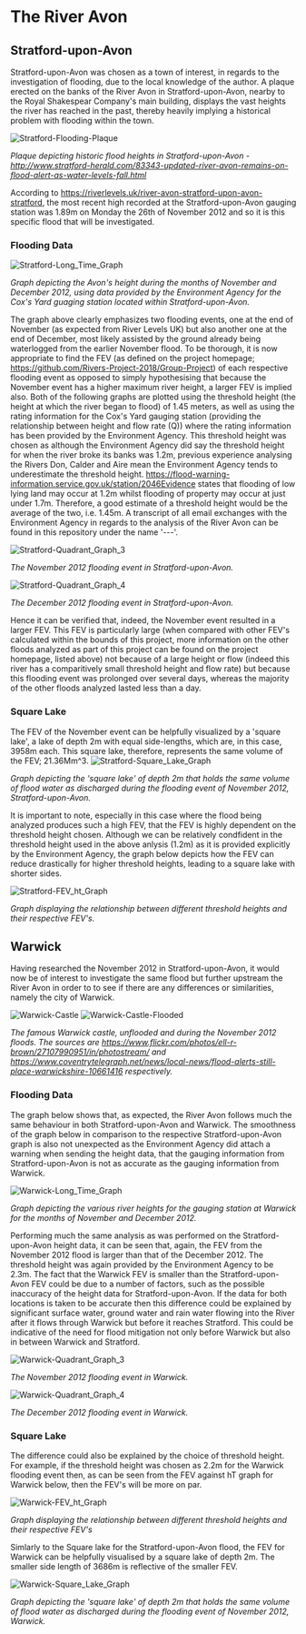 # The River Avon

## Stratford-upon-Avon

Stratford-upon-Avon was chosen as a town of interest, in regards to the investigation of flooding, due to the local knowledge of the author. A plaque erected on the banks of the River Avon in Stratford-upon-Avon, nearby to the Royal Shakespear Company's main building, displays the vast heights the river has reached in the past, thereby heavily implying a historical problem with flooding within the town.

![Stratford-Flooding-Plaque](Stratford-Flooding-Plaque.png)

*Plaque depicting historic flood heights in Stratford-upon-Avon - http://www.stratford-herald.com/83343-updated-river-avon-remains-on-flood-alert-as-water-levels-fall.html*

According to https://riverlevels.uk/river-avon-stratford-upon-avon-stratford, the most recent high recorded at the Stratford-upon-Avon gauging station was 1.89m on Monday the 26th of November 2012 and so it is this specific flood that will be investigated.

### Flooding Data

![Stratford-Long_Time_Graph](Stratford-Long_Time_Graph.png)

*Graph depicting the Avon's height during the months of November and December 2012, using data provided by the Environment Agency for the Cox's Yard guaging station located within Stratford-upon-Avon.*

The graph above clearly emphasizes two flooding events, one at the end of November (as expected from River Levels UK) but also another one at the end of December, most likely assisted by the ground already being waterlogged from the earlier November flood. To be thorough, it is now appropriate to find the FEV (as defined on the project homepage; https://github.com/Rivers-Project-2018/Group-Project) of each respective flooding event as opposed to simply hypothesising that because the November event has a higher maximum river height, a larger FEV is implied also. Both of the following graphs are plotted using the threshold height (the height at which the river began to flood) of 1.45 meters, as well as using the rating information for the Cox's Yard gauging station (providing the relationship between height and flow rate (Q)) where the rating information has been provided by the Environment Agency. This threshold height was chosen as although the Environment Agency did say the threshold height for when the river broke its banks was 1.2m, previous experience analysing the Rivers Don, Calder and Aire mean the Environment Agency tends to underestimate the threshold height. https://flood-warning-information.service.gov.uk/station/2046Evidence states that flooding of low lying land may occur at 1.2m whilst flooding of property may occur at just under 1.7m. Therefore, a good estimate of a threshold height would be the average of the two, i.e. 1.45m. A transcript of all email exchanges with the Environment Agency in regards to the analysis of the River Avon can be found in this repository under the name '---'.

![Stratford-Quadrant_Graph_3](Stratford-Quadrant_Graph_3.png)

*The November 2012 flooding event in Stratford-upon-Avon.*

![Stratford-Quadrant_Graph_4](Stratford-Quadrant_Graph_4.png)

*The December 2012 flooding event in Stratford-upon-Avon.*

Hence it can be verified that, indeed, the November event resulted in a larger FEV. This FEV is particularly large (when compared with other FEV's calculated within the bounds of this project, more information on the other floods analyzed as part of this project can be found on the project homepage, listed above) not because of a large height or flow (indeed this river has a comparitively small threshold height and flow rate) but because this flooding event was prolonged over several days, whereas the majority of the other floods analyzed lasted less than a day. 

### Square Lake

The FEV of the November event can be helpfully visualized by a 'square lake', a lake of depth 2m with equal side-lengths, which are, in this case, 3958m each. This square lake, therefore, represents the same volume of the FEV; 21.36Mm^3.
![Stratford-Square_Lake_Graph](Stratford-Square_Lake_Graph.png)

*Graph depicting the 'square lake' of depth 2m that holds the same volume of flood water as discharged during the flooding event of November 2012, Stratford-upon-Avon.*

It is important to note, especially in this case where the flood being analyzed produces such a high FEV, that the FEV is highly dependent on the threshold height chosen. Although we can be relatively condfident in the threshold height used in the above anlysis (1.2m) as it is provided explicitly by the Environment Agency, the graph below depicts how the FEV can reduce drastically for higher threshold heights, leading to a square lake with shorter sides.

![Stratford-FEV_ht_Graph](Stratford-FEV_ht_Graph.png)

*Graph displaying the relationship between different threshold heights and their respective FEV's.*

## Warwick

Having researched the November 2012 in Stratford-upon-Avon, it would now be of interest to investigate the same flood but further upstream the River Avon in order to to see if there are any differences or similarities, namely the city of Warwick.

![Warwick-Castle](Warwick-Castle.png) ![Warwick-Castle-Flooded](Warwick-Castle-Flooded.png)

*The famous Warwick castle, unflooded and during the November 2012 floods. The sources are https://www.flickr.com/photos/ell-r-brown/27107990951/in/photostream/ and https://www.coventrytelegraph.net/news/local-news/flood-alerts-still-place-warwickshire-10661416 respectively.*

### Flooding Data

The graph below shows that, as expected, the River Avon follows much the same behaviour in both Stratford-upon-Avon and Warwick. The smoothness of the graph below in comparison to the respective Stratford-upon-Avon graph is also not unexpected as the Environment Agency did attach a warning when sending the height data, that the gauging information from Stratford-upon-Avon is not as accurate as the gauging information from Warwick.

![Warwick-Long_Time_Graph](Warwick-Long_Time_Graph.png)

*Graph depicting the various river heights for the gauging station at Warwick for the months of November and December 2012.*

Performing much the same analysis as was performed on the Stratford-upon-Avon height data, it can be seen that, again, the FEV from the November 2012 flood is larger than that of the December 2012. The threshold height was again provided by the Environment Agency to be 2.3m. The fact that the Warwick FEV is smaller than the Stratford-upon-Avon FEV could be due to a number of factors, such as the possible inaccuracy of the height data for Stratford-upon-Avon. If the data for both locations is taken to be accurate then this difference could be explained by significant surface water, ground water and rain water flowing into the River after it flows through Warwick but before it reaches Stratford. This could be indicative of the need for flood mitigation not only before Warwick but also in between Warwick and Stratford.

![Warwick-Quadrant_Graph_3](Warwick-Quadrant_Graph_3.png)

*The November 2012 flooding event in Warwick.*

![Warwick-Quadrant_Graph_4](Warwick-Quadrant_Graph_4.png)

*The December 2012 flooding event in Warwick.*

### Square Lake

The difference could also be explained by the choice of threshold height. For example, if the threshold height was chosen as 2.2m for the Warwick flooding event then, as can be seen from the FEV against hT graph for Warwick below, then the FEV's will be more on par.

![Warwick-FEV_ht_Graph](Warwick-FEV_ht_Graph.png)

*Graph displaying the relationship between different threshold heights and their respective FEV's*

Simlarly to the Square lake for the Stratford-upon-Avon flood, the FEV for Warwick can be helpfully visualised by a square lake of depth 2m. The smaller side length of 3686m is reflective of the smaller FEV.

![Warwick-Square_Lake_Graph](Warwick-Square_Lake_Graph.png)

*Graph depicting the 'square lake' of depth 2m that holds the same volume of flood water as discharged during the flooding event of November 2012, Warwick.*
